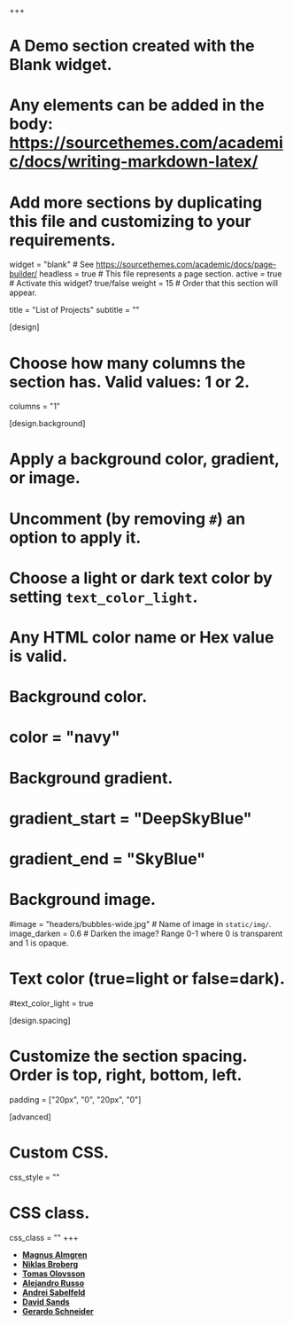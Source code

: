 +++
# A Demo section created with the Blank widget.
# Any elements can be added in the body: https://sourcethemes.com/academic/docs/writing-markdown-latex/
# Add more sections by duplicating this file and customizing to your requirements.

widget = "blank"  # See https://sourcethemes.com/academic/docs/page-builder/
headless = true  # This file represents a page section.
active = true  # Activate this widget? true/false
weight = 15  # Order that this section will appear.

title = "List of Projects"
subtitle = ""

[design]
# Choose how many columns the section has. Valid values: 1 or 2.
columns = "1"

[design.background]
# Apply a background color, gradient, or image.
#   Uncomment (by removing `#`) an option to apply it.
#   Choose a light or dark text color by setting `text_color_light`.
#   Any HTML color name or Hex value is valid.

# Background color.
# color = "navy"

# Background gradient.
# gradient_start = "DeepSkyBlue"
# gradient_end = "SkyBlue"

# Background image.
#image = "headers/bubbles-wide.jpg"  # Name of image in `static/img/`.
image_darken = 0.6  # Darken the image? Range 0-1 where 0 is transparent and 1 is opaque.

# Text color (true=light or false=dark).
#text_color_light = true

[design.spacing]
# Customize the section spacing. Order is top, right, bottom, left.
padding = ["20px", "0", "20px", "0"]

[advanced]
# Custom CSS.
css_style = ""

# CSS class.
css_class = ""
+++

- [**Magnus Almgren**](https://research.chalmers.se/organisation/?tab=projects&query=Magnus+Almgren)
- [**Niklas Broberg**](https://research.chalmers.se/organisation/?tab=projects&query=Niklas+Broberg)
- [**Tomas Olovsson**](https://research.chalmers.se/organisation/?tab=projects&query=Tomas+Olovsson)
- [**Alejandro Russo**](https://research.chalmers.se/organisation/?tab=projects&query=Alejandro+Russo)
- [**Andrei Sabelfeld**](https://research.chalmers.se/organisation/?tab=projects&query=Andrei+Sabelfeld)
- [**David Sands**](https://research.chalmers.se/organisation/?tab=projects&query=David+Sands)
- [**Gerardo Schneider**](https://research.chalmers.se/organisation/?tab=projects&query=Gerardo+Schneider)